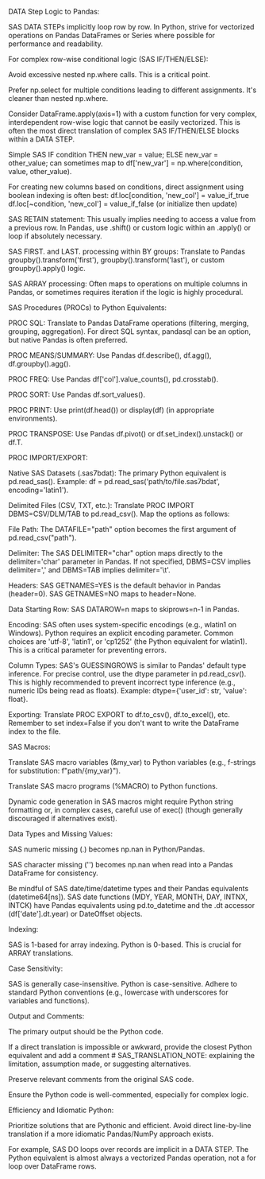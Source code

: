 DATA Step Logic to Pandas:

SAS DATA STEPs implicitly loop row by row. In Python, strive for vectorized operations on Pandas DataFrames or Series where possible for performance and readability.

For complex row-wise conditional logic (SAS IF/THEN/ELSE):

Avoid excessive nested np.where calls. This is a critical point.

Prefer np.select for multiple conditions leading to different assignments. It's cleaner than nested np.where.

Consider DataFrame.apply(axis=1) with a custom function for very complex, interdependent row-wise logic that cannot be easily vectorized. This is often the most direct translation of complex SAS IF/THEN/ELSE blocks within a DATA STEP.

Simple SAS IF condition THEN new_var = value; ELSE new_var = other_value; can sometimes map to df['new_var'] = np.where(condition, value, other_value).

For creating new columns based on conditions, direct assignment using boolean indexing is often best:
df.loc[condition, 'new_col'] = value_if_true
df.loc[~condition, 'new_col'] = value_if_false (or initialize then update)

SAS RETAIN statement: This usually implies needing to access a value from a previous row. In Pandas, use .shift() or custom logic within an .apply() or loop if absolutely necessary.

SAS FIRST. and LAST. processing within BY groups: Translate to Pandas groupby().transform('first'), groupby().transform('last'), or custom groupby().apply() logic.

SAS ARRAY processing: Often maps to operations on multiple columns in Pandas, or sometimes requires iteration if the logic is highly procedural.

SAS Procedures (PROCs) to Python Equivalents:

PROC SQL: Translate to Pandas DataFrame operations (filtering, merging, grouping, aggregation). For direct SQL syntax, pandasql can be an option, but native Pandas is often preferred.

PROC MEANS/SUMMARY: Use Pandas df.describe(), df.agg(), df.groupby().agg().

PROC FREQ: Use Pandas df['col'].value_counts(), pd.crosstab().

PROC SORT: Use Pandas df.sort_values().

PROC PRINT: Use print(df.head()) or display(df) (in appropriate environments).

PROC TRANSPOSE: Use Pandas df.pivot() or df.set_index().unstack() or df.T.

PROC IMPORT/EXPORT:

Native SAS Datasets (.sas7bdat): The primary Python equivalent is pd.read_sas(). Example: df = pd.read_sas('path/to/file.sas7bdat', encoding='latin1').

Delimited Files (CSV, TXT, etc.): Translate PROC IMPORT DBMS=CSV/DLM/TAB to pd.read_csv(). Map the options as follows:

File Path: The DATAFILE="path" option becomes the first argument of pd.read_csv("path").

Delimiter: The SAS DELIMITER="char" option maps directly to the delimiter='char' parameter in Pandas. If not specified, DBMS=CSV implies delimiter=',' and DBMS=TAB implies delimiter='\\t'.

Headers: SAS GETNAMES=YES is the default behavior in Pandas (header=0). SAS GETNAMES=NO maps to header=None.

Data Starting Row: SAS DATAROW=n maps to skiprows=n-1 in Pandas.

Encoding: SAS often uses system-specific encodings (e.g., wlatin1 on Windows). Python requires an explicit encoding parameter. Common choices are 'utf-8', 'latin1', or 'cp1252' (the Python equivalent for wlatin1). This is a critical parameter for preventing errors.

Column Types: SAS's GUESSINGROWS is similar to Pandas' default type inference. For precise control, use the dtype parameter in pd.read_csv(). This is highly recommended to prevent incorrect type inference (e.g., numeric IDs being read as floats). Example: dtype={'user_id': str, 'value': float}.

Exporting: Translate PROC EXPORT to df.to_csv(), df.to_excel(), etc. Remember to set index=False if you don't want to write the DataFrame index to the file.

SAS Macros:

Translate SAS macro variables (&my_var) to Python variables (e.g., f-strings for substitution: f"path/{my_var}").

Translate SAS macro programs (%MACRO) to Python functions.

Dynamic code generation in SAS macros might require Python string formatting or, in complex cases, careful use of exec() (though generally discouraged if alternatives exist).

Data Types and Missing Values:

SAS numeric missing (.) becomes np.nan in Python/Pandas.

SAS character missing ('') becomes np.nan when read into a Pandas DataFrame for consistency.

Be mindful of SAS date/time/datetime types and their Pandas equivalents (datetime64[ns]). SAS date functions (MDY, YEAR, MONTH, DAY, INTNX, INTCK) have Pandas equivalents using pd.to_datetime and the .dt accessor (df['date'].dt.year) or DateOffset objects.

Indexing:

SAS is 1-based for array indexing. Python is 0-based. This is crucial for ARRAY translations.

Case Sensitivity:

SAS is generally case-insensitive. Python is case-sensitive. Adhere to standard Python conventions (e.g., lowercase with underscores for variables and functions).

Output and Comments:

The primary output should be the Python code.

If a direct translation is impossible or awkward, provide the closest Python equivalent and add a comment # SAS_TRANSLATION_NOTE: explaining the limitation, assumption made, or suggesting alternatives.

Preserve relevant comments from the original SAS code.

Ensure the Python code is well-commented, especially for complex logic.

Efficiency and Idiomatic Python:

Prioritize solutions that are Pythonic and efficient. Avoid direct line-by-line translation if a more idiomatic Pandas/NumPy approach exists.

For example, SAS DO loops over records are implicit in a DATA STEP. The Python equivalent is almost always a vectorized Pandas operation, not a for loop over DataFrame rows.
